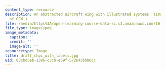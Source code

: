 ```yaml
---
content_type: resource
description: An abstracted aircraft wing with illustrated systems. (Image courtesy
  of OCW.)
file: /media/https%3A/open-learning-course-data-rc.s3.amazonaws.com/16-01-unified-engineering-i-ii-iii-iv-fall-2005-spring-2006/03cbd5eb1396c3cbe59f572645bbb6cc_draft_chpi_with_labels.jpg
file_type: image/jpeg
image_metadata:
  caption: ''
  credit: ''
  image-alt: ''
resourcetype: Image
title: draft_chpi_with_labels.jpg
uid: 03cbd5eb-1396-c3cb-e59f-572645bbb6cc
---
```

